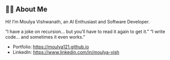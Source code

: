 ## 🙋‍♀️ About Me

Hi! I’m Moulya Vishwanath, an AI Enthusiast and Software Developer.

“I have a joke on recursion... but you’ll have to read it again to get it.”
“I write code... and sometimes it even works.”

- Portfolio: https://moulya121.github.io
- LinkedIn: https://www.linkedin.com/in/moulya-vish
